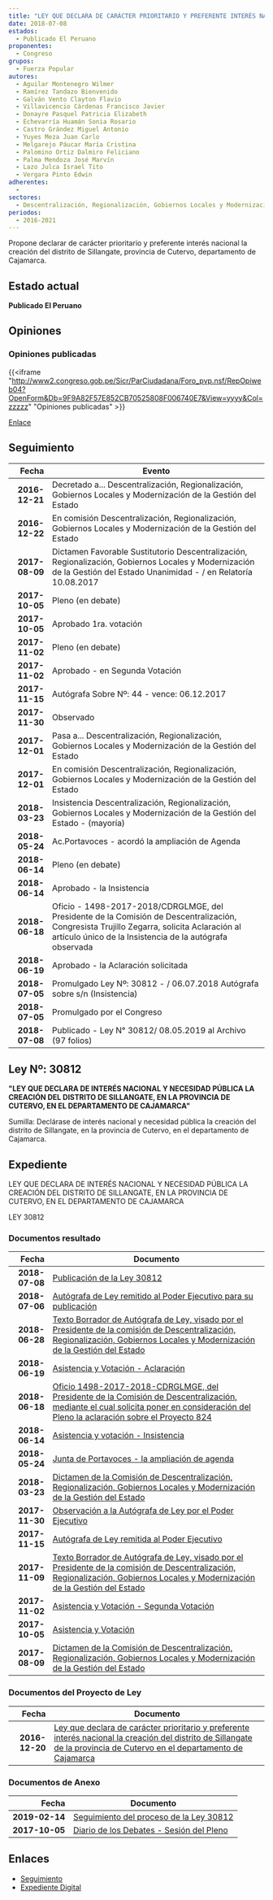 ```yaml
---
title: "LEY QUE DECLARA DE CARÁCTER PRIORITARIO Y PREFERENTE INTERÉS NACIONAL LA CREACIÓN DEL DISTRITO DE SILLANGATE DE LA PROVINCIA DE CUTERVO EN EL DEPARTAMENTO DE CAJAMARCA"
date: 2018-07-08
estados: 
  - Publicado El Peruano
proponentes: 
  - Congreso
grupos: 
  - Fuerza Popular
autores: 
  - Aguilar Montenegro Wilmer
  - Ramírez Tandazo Bienvenido
  - Galván Vento Clayton Flavio
  - Villavicencio Cárdenas Francisco Javier
  - Donayre Pasquel Patricia Elizabeth
  - Echevarría Huamán Sonia Rosario
  - Castro Grández Miguel Antonio
  - Yuyes Meza Juan Carlo
  - Melgarejo Páucar María Cristina
  - Palomino Ortiz Dalmiro Feliciano
  - Palma Mendoza José Marvín
  - Lazo Julca Israel Tito
  - Vergara Pinto Edwin
adherentes: 
  - 
sectores: 
  - Descentralización, Regionalización, Gobiernos Locales y Modernización de la Gestión del Estado
periodos: 
  - 2016-2021
---
```


Propone declarar de carácter prioritario y preferente interés nacional la creación del distrito de Sillangate, provincia de Cutervo, departamento de Cajamarca.


## Estado actual

**Publicado El Peruano**

## Opiniones

### Opiniones publicadas

{{<iframe "http://www2.congreso.gob.pe/Sicr/ParCiudadana/Foro_pvp.nsf/RepOpiweb04?OpenForm&Db=9F9A82F57E852CB70525808F006740E7&View=yyyy&Col=zzzzz" "Opiniones publicadas" >}}

[Enlace](http://www2.congreso.gob.pe/Sicr/ParCiudadana/Foro_pvp.nsf/RepOpiweb04?OpenForm&Db=9F9A82F57E852CB70525808F006740E7&View=yyyy&Col=zzzzz)

## Seguimiento

| Fecha | Evento |
|------:|--------|
| **2016-12-21** | Decretado a... Descentralización, Regionalización, Gobiernos Locales y Modernización de la Gestión del Estado|
| **2016-12-22** | En comisión Descentralización, Regionalización, Gobiernos Locales y Modernización de la Gestión del Estado|
| **2017-08-09** | Dictamen Favorable Sustitutorio Descentralización, Regionalización, Gobiernos Locales y Modernización de la Gestión del Estado Unanimidad - / en Relatoría 10.08.2017|
| **2017-10-05** | Pleno (en debate)|
| **2017-10-05** | Aprobado 1ra. votación|
| **2017-11-02** | Pleno (en debate)|
| **2017-11-02** | Aprobado - en Segunda Votación|
| **2017-11-15** | Autógrafa Sobre Nº: 44 - vence: 06.12.2017|
| **2017-11-30** | Observado|
| **2017-12-01** | Pasa a... Descentralización, Regionalización, Gobiernos Locales y Modernización de la Gestión del Estado|
| **2017-12-01** | En comisión Descentralización, Regionalización, Gobiernos Locales y Modernización de la Gestión del Estado|
| **2018-03-23** | Insistencia Descentralización, Regionalización, Gobiernos Locales y Modernización de la Gestión del Estado - (mayoría)|
| **2018-05-24** | Ac.Portavoces - acordó la ampliación de Agenda|
| **2018-06-14** | Pleno (en debate)|
| **2018-06-14** | Aprobado - la Insistencia|
| **2018-06-18** | Oficio - 1498-2017-2018/CDRGLMGE, del Presidente de la Comisión de Descentralización, Congresista Trujillo Zegarra, solicita Aclaración al artículo único de la Insistencia de la autógrafa observada|
| **2018-06-19** | Aprobado - la Aclaración solicitada|
| **2018-07-05** | Promulgado Ley Nº: 30812 - / 06.07.2018 Autógrafa sobre s/n (Insistencia)|
| **2018-07-05** | Promulgado por el Congreso|
| **2018-07-08** | Publicado - Ley N° 30812/ 08.05.2019 al Archivo (97 folios)|

## Ley Nº: 30812

**"LEY QUE DECLARA DE INTERÉS NACIONAL Y NECESIDAD PÚBLICA LA CREACIÓN DEL DISTRITO DE SILLANGATE, EN LA PROVINCIA DE CUTERVO, EN EL DEPARTAMENTO DE CAJAMARCA"**

Sumilla: Declárase de interés nacional y necesidad pública la creación del distrito de Sillangate, en la provincia de Cutervo, en el departamento de Cajamarca.


## Expediente

LEY QUE DECLARA DE INTERÉS NACIONAL Y NECESIDAD PÚBLICA LA CREACIÓN DEL DISTRITO DE SILLANGATE, EN LA PROVINCIA DE CUTERVO, EN EL DEPARTAMENTO DE CAJAMARCA

LEY 30812


### Documentos resultado

| Fecha | Documento |
|------:|--------|
| **2018-07-08** | [Publicación de la Ley 30812](http://www.leyes.congreso.gob.pe/Documentos/2016_2021/ADLP/Normas_Legales/30812-LEY.pdf) |
| **2018-07-06** | [Autógrafa de Ley remitido al Poder Ejecutivo para su publicación](http://www.leyes.congreso.gob.pe/Documentos/2016_2021/ADLP/Texto_Aprobado/AU0082420180706.PDF) |
| **2018-06-28** | [Texto Borrador de Autógrafa de Ley, visado por el Presidente de la comisión de Descentralización, Regionalización, Gobiernos Locales y Modernización de la Gestión del Estado](http://www.leyes.congreso.gob.pe/Documentos/2016_2021/Texto_Borrador_de_Autografa/BAU00824_20180628.pdf) |
| **2018-06-19** | [Asistencia y Votación - Aclaración](http://www.leyes.congreso.gob.pe/Documentos/2016_2021/Asistencia_y_Votacion/Proyectos_de_Ley/AV0082420180619.pdf) |
| **2018-06-18** | [Oficio 1498-2017-2018-CDRGLMGE, del Presidente de la Comisión de Descentralización, mediante el cual solicita poner en consideración del Pleno la aclaración sobre el Proyecto 824](http://www.leyes.congreso.gob.pe/Documentos/2016_2021/Oficios/Comisiones_Ordinarias/OFICIO_1498-2017-2018_CDRGLMGE.pdf) |
| **2018-06-14** | [Asistencia y votación - Insistencia](http://www.leyes.congreso.gob.pe/Documentos/2016_2021/Asistencia_y_Votacion/Proyectos_de_Ley/AV00824_20180614.pdf) |
| **2018-05-24** | [Junta de Portavoces - la ampliación de agenda](http://www.leyes.congreso.gob.pe/Documentos/2016_2021/Acuerdos/Junta_Portavoces/AJP0082420180524.pdf) |
| **2018-03-23** | [Dictamen de la Comisión de Descentralización, Regionalización, Gobiernos Locales y Modernización de la Gestión del Estado](http://www.leyes.congreso.gob.pe/Documentos/2016_2021/Dictamenes/Proyectos_de_Ley/00824DC08MAY_20180323.pdf) |
| **2017-11-30** | [Observación a la Autógrafa de Ley por el Poder Ejecutivo](http://www.leyes.congreso.gob.pe/Documentos/2016_2021/Observacion_a_la_Autografa/OBAU0082420171130.pdf) |
| **2017-11-15** | [Autógrafa de Ley remitida al Poder Ejecutivo](http://www.leyes.congreso.gob.pe/Documentos/2016_2021/Autografas/Ley_y_de_Resolucion_Legislativa/AU0082420171115.pdf) |
| **2017-11-09** | [Texto Borrador de Autógrafa de Ley, visado por el Presidente de la comisión de Descentralización, Regionalización, Gobiernos Locales y Modernización de la Gestión del Estado](http://www.leyes.congreso.gob.pe/Documentos/2016_2021/Texto_Borrador_de_Autografa/BAU00824_20171109.pdf) |
| **2017-11-02** | [Asistencia y Votación - Segunda Votación](http://www.leyes.congreso.gob.pe/Documentos/2016_2021/Asistencia_y_Votacion/Proyectos_de_Ley/Exoneracion_de_Segunda_Votacion/ESV0082420171102.pdf) |
| **2017-10-05** | [Asistencia y Votación](http://www.leyes.congreso.gob.pe/Documentos/2016_2021/Asistencia_y_Votacion/Proyectos_de_Ley/AV00824_20171005.pdf) |
| **2017-08-09** | [Dictamen de la Comisión de Descentralización, Regionalización, Gobiernos Locales y Modernización de la Gestión del Estado](http://www.leyes.congreso.gob.pe/Documentos/2016_2021/Dictamenes/Proyectos_de_Ley/00824DC08MAY_20170809.pdf) |

### Documentos del Proyecto de Ley

| Fecha | Documento |
|------:|--------|
| **2016-12-20** | [Ley que declara de carácter prioritario y preferente interés nacional la creación del distrito de Sillangate de la provincia de Cutervo en el departamento de Cajamarca](http://www.leyes.congreso.gob.pe/Documentos/2016_2021/Proyectos_de_Ley_y_de_Resoluciones_Legislativas/PL0082420161220..pdf) |

### Documentos de Anexo

| Fecha | Documento |
|------:|--------|
| **2019-02-14** | [Seguimiento del proceso de la Ley 30812](http://www.leyes.congreso.gob.pe/Documentos/2016_2021/Seguimiento_de_Proyectos_de_Ley/00824PL20190214.pdf) |
| **2017-10-05** | [Diario de los Debates - Sesión del Pleno](http://www.leyes.congreso.gob.pe/Documentos/2016_2021/ADLP/Diario_Debates/30812-TDD.pdf) |

## Enlaces 

- [Seguimiento](http://www2.congreso.gob.pe/Sicr/TraDocEstProc/CLProLey2016.nsf/f7fff46988ca05b1052578e100829cc7/687cec919811576a0525808f00673ab6?OpenDocument)
- [Expediente Digital](http://www2.congreso.gob.pehttp://www2.congreso.gob.pe/Sicr/TraDocEstProc/CLProLey2016.nsf/f7fff46988ca05b1052578e100829cc7/687cec919811576a0525808f00673ab6?OpenDocument&Click=05257FB7005EB655.eb71d0cf91d8294e05256cdf006b5706/$Body/0.1C6C)
